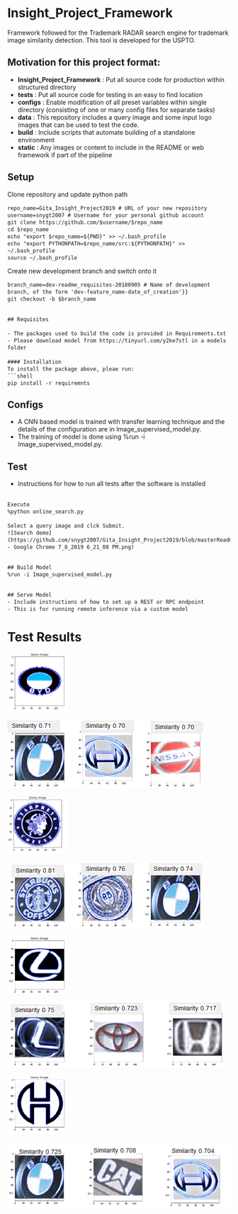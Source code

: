 # Insight_Project_Framework
Framework followed for the Trademark RADAR search engine for trademark image similarity detection.
This tool is developed for the USPTO.

## Motivation for this project format:
- **Insight_Project_Framework** : Put all source code for production within structured directory
- **tests** : Put all source code for testing in an easy to find location
- **configs** : Enable modification of all preset variables within single directory (consisting of one or many config files for separate tasks)
- **data** : This repository includes a query image and some input logo images that can be used to test the code.
- **build** : Include scripts that automate building of a standalone environment
- **static** : Any images or content to include in the README or web framework if part of the pipeline

## Setup
Clone repository and update python path
```
repo_name=Gita_Insight_Project2019 # URL of your new repository
username=snygt2007 # Username for your personal github account
git clone https://github.com/$username/$repo_name
cd $repo_name
echo "export $repo_name=${PWD}" >> ~/.bash_profile
echo "export PYTHONPATH=$repo_name/src:${PYTHONPATH}" >> ~/.bash_profile
source ~/.bash_profile
```
Create new development branch and switch onto it
```
branch_name=dev-readme_requisites-20180905 # Name of development branch, of the form 'dev-feature_name-date_of_creation'}}
git checkout -b $branch_name
```

```

## Requisites

- The packages used to build the code is provided in Requirements.txt
- Please download model from https://tinyurl.com/y2ke7stl in a models folder 

#### Installation
To install the package above, pleae run:
```shell
pip install -r requiremnts
```


## Configs
- A CNN based model is trained with transfer learning technique and the details of the configuration are in Image_supervised_model.py. 
- The training of model is done using %run -i Image_supervised_model.py. 


## Test
- Instructions for how to run all tests after the software is installed
```In jupyter notbook, we can pass the commands to run the code in the following manner.

Execute 
%python online_search.py

Select a query image and clck Submit.
![Search demo](https://github.com/snygt2007/Gita_Insight_Project2019/blob/masterReadme_Images/localhost_5000 - Google Chrome 7_8_2019 6_21_08 PM.png)
```
```

## Build Model
%run -i Image_supervised_model.py
```
```

## Serve Model
- Include instructions of how to set up a REST or RPC endpoint
- This is for running remote inference via a custom model
```
# Test Results

![Input Query Image 1](https://github.com/snygt2007/Gita_Insight_Project2019/blob/master/Readme_Images/BYD.png)

![Trademark RADAR output 1](https://github.com/snygt2007/Gita_Insight_Project2019/blob/master/Readme_Images/byd_results.png)



![Input Query Image 2](https://github.com/snygt2007/Gita_Insight_Project2019/blob/master/Readme_Images/starpreya.png)

![Trademark RADAR output 2](https://github.com/snygt2007/Gita_Insight_Project2019/blob/master/Readme_Images/starpreya_results.png)



![Input Query Image 3](https://github.com/snygt2007/Gita_Insight_Project2019/blob/master/Readme_Images/CAR_QUERY.png)

![Trademark RADAR output 3](https://github.com/snygt2007/Gita_Insight_Project2019/blob/master/Readme_Images/CAR_output.png)



![Input Query Image 4](https://github.com/snygt2007/Gita_Insight_Project2019/blob/master/Readme_Images/jwelery_logo.png)

![Trademark RADAR output 4](https://github.com/snygt2007/Gita_Insight_Project2019/blob/master/Readme_Images/JEWLERY_output.png)
